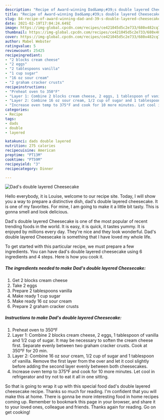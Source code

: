 ```yaml
---
description: "Recipe of Award-winning Dad&amp;#39;s double layered Cheesecake"
title: "Recipe of Award-winning Dad&amp;#39;s double layered Cheesecake"
slug: 84-recipe-of-award-winning-dad-and-39-s-double-layered-cheesecake
date: 2021-02-19T17:04:24.649Z
image: https://img-global.cpcdn.com/recipes/ce421045d5c2e733/680x482cq70/dads-double-layered-cheesecake-recipe-main-photo.jpg
thumbnail: https://img-global.cpcdn.com/recipes/ce421045d5c2e733/680x482cq70/dads-double-layered-cheesecake-recipe-main-photo.jpg
cover: https://img-global.cpcdn.com/recipes/ce421045d5c2e733/680x482cq70/dads-double-layered-cheesecake-recipe-main-photo.jpg
author: Mabel Webster
ratingvalue: 5
reviewcount: 25425
recipeingredient:
- "2 blocks cream cheese"
- "2 eggs"
- "2 tablespoons vanilla"
- "1 cup sugar"
- "16 oz sour cream"
- "2 graham cracker crusts"
recipeinstructions:
- "Preheat oven to 350°F"
- "Layer 1: Combine 2 blocks cream cheese, 2 eggs, 1 tablespoon of vanilla and 1/2 cup of sugar. It may be necessary to soften the cream cheese first. Separate evenly between two graham cracker crusts. Cook at 350°F for 20 min."
- "Layer 2: Combine 16 oz sour cream, 1/2 cup of sugar and 1 tablespoon of vanilla. Remove the first layer from the over and let it cool slightly before adding the second layer evenly between both cheesecakes."
- "Increase oven temp to 375°F and cook for 10 more minutes. Let cool in refrigerator and try not to eat it all in one sitting."
categories:
- Recipe
tags:
- dads
- double
- layered

katakunci: dads double layered 
nutrition: 275 calories
recipecuisine: American
preptime: "PT13M"
cooktime: "PT59M"
recipeyield: "3"
recipecategory: Dinner

---
```



![Dad&#39;s double layered Cheesecake](https://img-global.cpcdn.com/recipes/ce421045d5c2e733/680x482cq70/dads-double-layered-cheesecake-recipe-main-photo.jpg)

Hello everybody, it is Louise, welcome to our recipe site. Today, I will show you a way to prepare a distinctive dish, dad&#39;s double layered cheesecake. It is one of my favorites. For mine, I am going to make it a little bit tasty. This is gonna smell and look delicious.

Dad&#39;s double layered Cheesecake is one of the most popular of recent trending foods in the world. It is easy, it is quick, it tastes yummy. It is enjoyed by millions every day. They're nice and they look wonderful. Dad&#39;s double layered Cheesecake is something that I have loved my whole life.




To get started with this particular recipe, we must prepare a few ingredients. You can have dad&#39;s double layered cheesecake using 6 ingredients and 4 steps. Here is how you cook it.

<!--inarticleads1-->

##### The ingredients needed to make Dad&#39;s double layered Cheesecake:

1. Get 2 blocks cream cheese
1. Take 2 eggs
1. Prepare 2 tablespoons vanilla
1. Make ready 1 cup sugar
1. Make ready 16 oz sour cream
1. Prepare 2 graham cracker crusts




<!--inarticleads2-->

##### Instructions to make Dad&#39;s double layered Cheesecake:

1. Preheat oven to 350°F
1. Layer 1: Combine 2 blocks cream cheese, 2 eggs, 1 tablespoon of vanilla and 1/2 cup of sugar. It may be necessary to soften the cream cheese first. Separate evenly between two graham cracker crusts. Cook at 350°F for 20 min.
1. Layer 2: Combine 16 oz sour cream, 1/2 cup of sugar and 1 tablespoon of vanilla. Remove the first layer from the over and let it cool slightly before adding the second layer evenly between both cheesecakes.
1. Increase oven temp to 375°F and cook for 10 more minutes. Let cool in refrigerator and try not to eat it all in one sitting.




So that is going to wrap it up with this special food dad&#39;s double layered cheesecake recipe. Thanks so much for reading. I'm confident that you will make this at home. There is gonna be more interesting food in home recipes coming up. Remember to bookmark this page in your browser, and share it to your loved ones, colleague and friends. Thanks again for reading. Go on get cooking!
